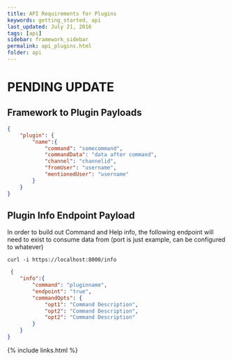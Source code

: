 ```yaml
---
title: API Requirements for Plugins
keywords: getting_started, api
last_updated: July 21, 2016
tags: [api]
sidebar: framework_sidebar
permalink: api_plugins.html
folder: api
---
```


# PENDING UPDATE

## Framework to Plugin Payloads

```json
{
    "plugin": {
        "name":{
            "command": "somecommand",
            "commandData": "data after command",
            "channel": "channelid",
            "fromUser": "username",
            "mentionedUser": "username"
        }
    }
}
```

## Plugin Info Endpoint Payload

In order to build out Command and Help info, the following endpoint will need to exist to consume data from (port is just example, can be configured to whatever)

`curl -i https://localhost:8000/info`

```json
 {
    "info":{
        "command": "pluginname",
        "endpoint": "true",
        "commandOpts": {
            "opt1": "Command Description",
            "opt2": "Command Description",
            "opt2": "Command Description"
        }
    }
}
```


{% include links.html %}
